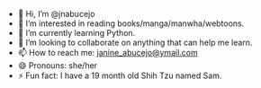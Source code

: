 - 👋 Hi, I’m @jnabucejo
- 👀 I’m interested in reading books/manga/manwha/webtoons. 
- 🌱 I’m currently learning Python.
- 💞️ I’m looking to collaborate on anything that can help me learn.
- 📫 How to reach me: janine_abucejo@ymail.com
- 😄 Pronouns: she/her
- ⚡ Fun fact: I have a 19 month old Shih Tzu named Sam.

<!---
jnabucejo/jnabucejo is a ✨ special ✨ repository because its `README.md` (this file) appears on your GitHub profile.
You can click the Preview link to take a look at your changes.
--->
